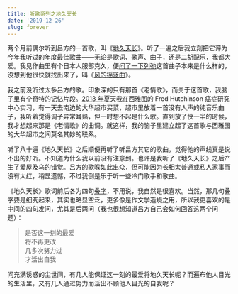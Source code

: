 ```yaml
---
title: 听歌系列之地久天长
date: '2019-12-26'
slug: forever
---
```


两个月前偶尔听到吕方的一首歌，叫《[地久天长](https://music.163.com/song?id=119354)》。听了一遍之后我立刻把它评为今年我听过的年度最佳歌曲——无论是歌词、歌声、曲子，还是二胡配乐，我都大爱。我见作曲里有个日本人服部克久，便[问了一下列弛](/cn/2014/01/same-song/#comment-4664315841)这首曲子本来是什么样的，没想到他很快就找出来了，叫《[风的摇篮曲](https://youtu.be/pdJzjyiR_cI)》。

我之前没听过太多吕方的歌。印象深的只有那首《老情歌》，而关于这首歌，我脑子里有个奇特的记忆片段。[2013 年](/cn/2013/05/wifi/)夏天我在西雅图的 Fred Hutchinson 癌症研究中心实习，有一天去南边的大华超市买菜，超市里放着一首没有人声的纯音乐曲子，我听着觉得调子异常耳熟，但一时想不起是什么歌。直到放了快一半的时候，我才想起来那是《老情歌》的曲调。就这样，我的脑子里建立起了这首歌与西雅图的大华超市之间莫名其妙的联系。

听了八十遍《地久天长》之后顺便再听了听吕方其它的歌曲，觉得他的声线真是说不出的好听。不知道为什么我以前没有注意到。也许是我听了《地久天长》之后产生了爱屋及乌的错觉。吕方的歌喉如此出众，但可能因为长相太普通或私人家事而没有大红，稍显遗憾，不过我倒是乐于听一些冷门歌手和歌曲。

《地久天长》歌词前后各为四句[叠字](/cn/2018/05/reiterative-character/)，不用说，我自然是很喜欢。当然，那几句叠字要是细究起来，其实也略显空泛，更多像是作文学造境之用，所以我更喜欢的是中间的四句发问，尤其是后两问（我也很想知道吕方自己会如何回答这两个问题）：

> 是否这一刻的最爱  
将不再更改  
几多次努力过  
才活出自我

问充满诱惑的尘世间，有几人能保证这一刻的最爱将地久天长呢？而遍布他人目光的生活里，又有几人通过努力而活出不顾他人目光的自我呢？
